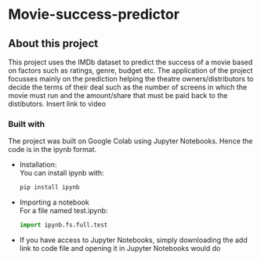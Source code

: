 # Movie-success-predictor

## About this project

This project uses the IMDb dataset to predict the success of a movie based on factors such as ratings, genre, budget etc. The application of the project focusses mainly on the prediction helping the theatre owners/distributors to decide the terms of their deal such as the number of screens in which the movie must run and the amount/share that must be paid back to the distibutors.
Insert link to video

### Built with
The project was built on Google Colab using Jupyter Notebooks. Hence the code is in the ipynb format. 
- Installation:  
  You can install ipynb with:
  ```bash
  pip install ipynb
  ```
- Importing a notebook  
  For a file named test.ipynb:
  ```python
  import ipynb.fs.full.test
  ```
 - If you have access to Jupyter Notebooks, simply downloading the add link to code file and opening it in Jupyter Notebooks would do
